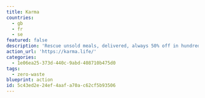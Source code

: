 ```yaml
---
title: Karma
countries:
  - gb
  - fr
  - se
featured: false
description: 'Rescue unsold meals, delivered, always 50% off in hundreds of cities across Sweden, United Kingdom, and France.'
action_url: 'https://karma.life/'
categories:
  - 1e06ea25-373d-440c-9abd-408710b475d0
tags:
  - zero-waste
blueprint: action
id: 5c43ed2e-24ef-4aaf-a70a-c62cf5b93506
---
```


